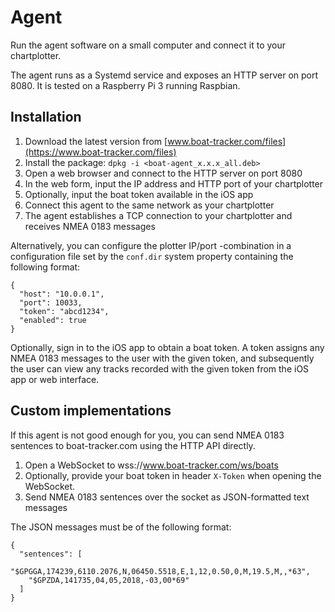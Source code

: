 # Agent

Run the agent software on a small computer and connect it to your chartplotter.

The agent runs as a Systemd service and exposes an HTTP server on port 8080. It is tested on a Raspberry Pi 3 running
Raspbian.

## Installation
 
1. Download the latest version from [www.boat-tracker.com/files](https://www.boat-tracker.com/files)
1. Install the package: `dpkg -i <boat-agent_x.x.x_all.deb>`
1. Open a web browser and connect to the HTTP server on port 8080
1. In the web form, input the IP address and HTTP port of your chartplotter
1. Optionally, input the boat token available in the iOS app
1. Connect this agent to the same network as your chartplotter
1. The agent establishes a TCP connection to your chartplotter and receives NMEA 0183 messages

Alternatively, you can configure the plotter IP/port -combination in a configuration file set by the `conf.dir` system
property containing the following format:

    {
      "host": "10.0.0.1",
      "port": 10033,
      "token": "abcd1234",
      "enabled": true
    }

Optionally, sign in to the iOS app to obtain a boat token. A token assigns any NMEA 0183 messages to the user with
the given token, and subsequently the user can view any tracks recorded with the given token from the iOS app or web
interface.

## Custom implementations

If this agent is not good enough for you, you can send NMEA 0183 sentences to boat-tracker.com using the HTTP API 
directly.

1. Open a WebSocket to wss://www.boat-tracker.com/ws/boats
1. Optionally, provide your boat token in header `X-Token` when opening the WebSocket.
1. Send NMEA 0183 sentences over the socket as JSON-formatted text messages

The JSON messages must be of the following format:

    {
      "sentences": [
        "$GPGGA,174239,6110.2076,N,06450.5518,E,1,12,0.50,0,M,19.5,M,,*63",
        "$GPZDA,141735,04,05,2018,-03,00*69"
      ]
    }
